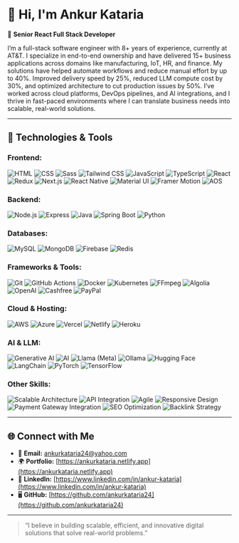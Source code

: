 # 👋 Hi, I'm Ankur Kataria

🚀 **Senior React Full Stack Developer**

I’m a full-stack software engineer with 8+ years of experience, currently at AT&T. I specialize in end-to-end ownership and have delivered 15+ business applications across domains like manufacturing, IoT, HR, and finance. My solutions have helped automate workflows and reduce manual effort by up to 40%. Improved delivery speed by 25%, reduced LLM compute cost by 30%, and optimized architecture to cut production issues by 50%. I’ve worked across cloud platforms, DevOps pipelines, and AI integrations, and I thrive in fast-paced environments where I can translate business needs into scalable, real-world solutions.

---

## 🔧 Technologies & Tools
### Frontend:
![HTML](https://img.shields.io/badge/-HTML-E34F26?logo=html5&logoColor=white)
![CSS](https://img.shields.io/badge/-CSS-1572B6?logo=css3&logoColor=white)
![Sass](https://img.shields.io/badge/-Sass-CC6699?logo=sass&logoColor=white)
![Tailwind CSS](https://img.shields.io/badge/-Tailwind%20CSS-06B6D4?logo=tailwindcss&logoColor=white)
![JavaScript](https://img.shields.io/badge/-JavaScript-F7DF1E?logo=javascript&logoColor=black)
![TypeScript](https://img.shields.io/badge/-TypeScript-3178C6?logo=typescript&logoColor=white)
![React](https://img.shields.io/badge/-React-61DAFB?logo=react&logoColor=black)
![Redux](https://img.shields.io/badge/-Redux-764ABC?logo=redux&logoColor=white)
![Next.js](https://img.shields.io/badge/-Next.js-000000?logo=next.js&logoColor=white)
![React Native](https://img.shields.io/badge/-React%20Native-20232A?logo=react&logoColor=61DAFB)
![Material UI](https://img.shields.io/badge/-Material%20UI-0081CB?logo=mui&logoColor=white)
![Framer Motion](https://img.shields.io/badge/-Framer%20Motion-0055FF?logo=framer&logoColor=white)
![AOS](https://img.shields.io/badge/-AOS-FF4088?logo=aos&logoColor=white)

### Backend:
![Node.js](https://img.shields.io/badge/-Node.js-339933?logo=node.js&logoColor=white)
![Express](https://img.shields.io/badge/-Express-000000?logo=express&logoColor=white)
![Java](https://img.shields.io/badge/-Java-007396?logo=java&logoColor=white)
![Spring Boot](https://img.shields.io/badge/-Spring%20Boot-6DB33F?logo=springboot&logoColor=white)
![Python](https://img.shields.io/badge/-Python-3776AB?logo=python&logoColor=white)

### Databases:
![MySQL](https://img.shields.io/badge/-MySQL-4479A1?logo=mysql&logoColor=white)
![MongoDB](https://img.shields.io/badge/-MongoDB-47A248?logo=mongodb&logoColor=white)
![Firebase](https://img.shields.io/badge/-Firebase-FFCA28?logo=firebase&logoColor=black)
![Redis](https://img.shields.io/badge/-Redis-DC382D?logo=redis&logoColor=white)

### Frameworks & Tools:
![Git](https://img.shields.io/badge/-Git-F05032?logo=git&logoColor=white)
![GitHub Actions](https://img.shields.io/badge/-GitHub%20Actions-2088FF?logo=githubactions&logoColor=white)
![Docker](https://img.shields.io/badge/-Docker-2496ED?logo=docker&logoColor=white)
![Kubernetes](https://img.shields.io/badge/-Kubernetes-326CE5?logo=kubernetes&logoColor=white)
![FFmpeg](https://img.shields.io/badge/-FFmpeg-FF7F00?logo=ffmpeg&logoColor=white)
![Algolia](https://img.shields.io/badge/-Algolia-003A8C?logo=algolia&logoColor=white)
![OpenAI](https://img.shields.io/badge/-OpenAI-000000?logo=openai&logoColor=white)
![Cashfree](https://img.shields.io/badge/-Cashfree-03A87C?logo=paypal&logoColor=white)
![PayPal](https://img.shields.io/badge/-PayPal-00457C?logo=paypal&logoColor=white)

### Cloud & Hosting:
![AWS](https://img.shields.io/badge/-AWS-232F3E?logo=amazonaws&logoColor=white)
![Azure](https://img.shields.io/badge/-Azure-0078D4?logo=microsoftazure&logoColor=white)
![Vercel](https://img.shields.io/badge/-Vercel-000000?logo=vercel&logoColor=white)
![Netlify](https://img.shields.io/badge/-Netlify-00C7B7?logo=netlify&logoColor=white)
![Heroku](https://img.shields.io/badge/-Heroku-430098?logo=heroku&logoColor=white)

### AI & LLM:
![Generative AI](https://img.shields.io/badge/-Generative%20AI-7C4DFF?logo=ai&logoColor=white)
![AI](https://img.shields.io/badge/-AI-0F172A?logo=robot&logoColor=white)
![Llama (Meta)](https://img.shields.io/badge/-Llama-1A73E8?logo=meta&logoColor=white)
![Ollama](https://img.shields.io/badge/-Ollama-000000?logo=ollama&logoColor=white)
![Hugging Face](https://img.shields.io/badge/-Hugging%20Face-FF6C37?logo=huggingface&logoColor=white)
![LangChain](https://img.shields.io/badge/-LangChain-1F74E5?logo=langchain&logoColor=white)
![PyTorch](https://img.shields.io/badge/-PyTorch-EE4C2C?logo=pytorch&logoColor=white)
![TensorFlow](https://img.shields.io/badge/-TensorFlow-FF6F00?logo=tensorflow&logoColor=white)

### Other Skills:
![Scalable Architecture](https://img.shields.io/badge/-Scalable%20Architecture-009688?logo=architecture&logoColor=white)
![API Integration](https://img.shields.io/badge/-API%20Integration-29B6F6?logo=api&logoColor=white)
![Agile](https://img.shields.io/badge/-Agile-FF5722?logo=agile&logoColor=white)
![Responsive Design](https://img.shields.io/badge/-Responsive%20Design-607D8B?logo=responsive&logoColor=white)
![Payment Gateway Integration](https://img.shields.io/badge/-Payment%20Gateways-795548?logo=stripe&logoColor=white)
![SEO Optimization](https://img.shields.io/badge/-SEO%20Optimization-673AB7?logo=google&logoColor=white)
![Backlink Strategy](https://img.shields.io/badge/-Backlink%20Strategy-9C27B0?logo=seo&logoColor=white)

---
## 🌐 Connect with Me
- 📧 **Email:** [ankurkataria24@yahoo.com](mailto:ankurkataria24@yahoo.com)  
- 🌍 **Portfolio:** [https://ankurkataria.netlify.app](https://ankurkataria.netlify.app)  
- 🔗 **LinkedIn:** [https://www.linkedin.com/in/ankur-kataria](https://www.linkedin.com/in/ankur-kataria)  
- 🖥️ **GitHub:** [https://github.com/ankurkataria24](https://github.com/ankurkataria24)  


---

> “I believe in building scalable, efficient, and innovative digital solutions that solve real-world problems.”
